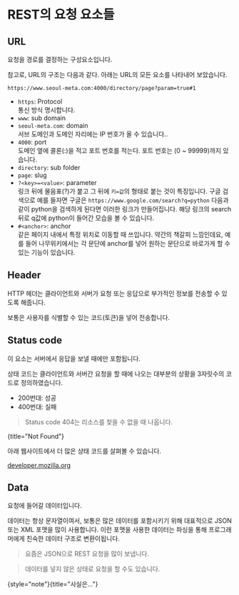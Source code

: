 # REST의 요청 요소들

## URL
요청을 경로를 결정하는 구성요소입니다.

참고로, URL의 구조는 다음과 같다. 아래는 URL의 모든 요소를 나타내어 보았습니다.
```
https://www.seoul-meta.com:4000/directory/page?param=true#1
```
- `https`: Protocol<br/>통신 방식 명시합니다.
- `www`: sub domain
- `seoul-meta.com`: domain<br/>서브 도메인과 도메인 자리에는 IP 번호가 올 수 있습니다..
- `4000`: port<br/>
  도메인 옆에 콜론(:)을 적고 포트 번호를 적는다. 포트 번호는 (0 ~ 99999)까지 있습니다.
- `directory`: sub folder
- `page`: slug
- `?<key>=<value>`: parameter<br/>
  링크 뒤에 물음표(?)가 붙고 그 뒤에 `키=값`의 형태로 붙는 것이 특징입니다.
  구글 검색으로 예를 들자면 구글은 `https://www.google.com/search?q=python` 다음과 같이 python을 검색하게 된다면 이러한 링크가 만들어집니다.
  해당 링크의 search 뒤로 q값에 python이 들어간 모습을 볼 수 있습니다.
- `#<anchor>`: anchor<br/>
  같은 페이지 내에서 특정 위치로 이동할 때 쓰입니다.
  약간의 책갈피 느낌인데요, 예를 들어 나무위키에서는 각 문단에 anchor를 넣어 원하는 문단으로 바로가게 할 수 있는 기능이 있습니다.

## Header
HTTP 헤더는 클라이언트와 서버가 요청 또는 응답으로 부가적인 정보를 전송할 수 있도록 해줍니다.

보통은 사용자를 식별할 수 있는 코드(토큰)을 넣어 전송합니다.

## Status code
이 요소는 서버에서 응답을 보낼 때에만 포함됩니다.

상태 코드는 클라이언트와 서버간 요청을 할 때에 나오는 대부분의 상황을 3자릿수의 코드로 정의하였습니다.
- 200번대: 성공
- 400번대: 실패

> Status code 404는 리소스를 찾을 수 없을 때 나옵니다.

{title="Not Found"}

아래 웹사이트에서 더 많은 상태 코드를 살펴볼 수 있습니다.

[developer.mozilla.org](https://developer.mozilla.org/ko/docs/Web/HTTP/Status)

## Data
요청에 들어갈 데이터입니다.

데이터는 항상 문자열이여서, 보통은 많은 데이터를 포함시키기 위해 대표적으로 JSON 또는 XML 포맷을 많이 사용합니다.
이런 포맷을 사용한 데이터는 파싱을 통해 프로그래머에게 친숙한 데이터 구조로 변환이됩니다.

> 요즘은 JSON으로 REST 요청을 많이 보냅니다.

> 데이터를 넣지 않은 상태로 요청을 할 수도 있습니다.

{style="note"}{title="사실은..."}
